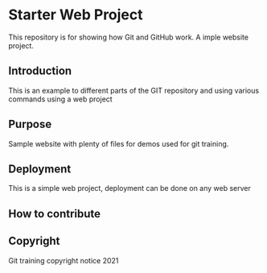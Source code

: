 # Starter Web Project

This repository is for showing how Git and GitHub work.  A imple website project.

## Introduction
This is an example to different parts of the GIT repository and using various commands using a web project

## Purpose

Sample website with plenty of files for demos used for git training.

## Deployment
This is a simple web project, deployment can be done on any web server

## How to contribute

## Copyright
Git training copyright notice 2021

